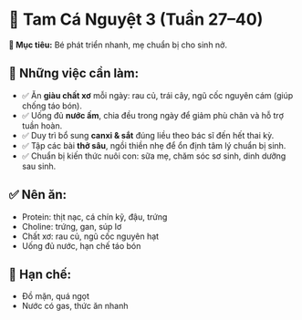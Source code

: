 # 📅 Tam Cá Nguyệt 3 (Tuần 27–40)

**🎯 Mục tiêu:** Bé phát triển nhanh, mẹ chuẩn bị cho sinh nở.

## 🧠 Những việc cần làm:
- ✅ Ăn **giàu chất xơ** mỗi ngày: rau củ, trái cây, ngũ cốc nguyên cám (giúp chống táo bón).
- ✅ Uống đủ **nước ấm**, chia đều trong ngày để giảm phù chân và hỗ trợ tuần hoàn.
- ✅ Duy trì bổ sung **canxi & sắt** đúng liều theo bác sĩ đến hết thai kỳ.
- ✅ Tập các bài **thở sâu**, ngồi thiền nhẹ để ổn định tâm lý chuẩn bị sinh.
- ✅ Chuẩn bị kiến thức nuôi con: sữa mẹ, chăm sóc sơ sinh, dinh dưỡng sau sinh.

## ✅ Nên ăn:
- Protein: thịt nạc, cá chín kỹ, đậu, trứng
- Choline: trứng, gan, súp lơ
- Chất xơ: rau củ, ngũ cốc nguyên hạt
- Uống đủ nước, hạn chế táo bón

## 🚫 Hạn chế:
- Đồ mặn, quá ngọt
- Nước có gas, thức ăn nhanh
